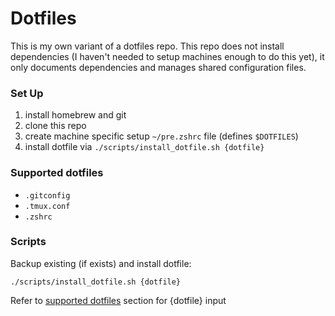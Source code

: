 # Dotfiles

This is my own variant of a dotfiles repo. This repo does not install dependencies (I haven't needed to setup machines enough to do this yet), it only documents dependencies and manages shared configuration files.

### Set Up
1. install homebrew and git
1. clone this repo
1. create machine specific setup `~/pre.zshrc` file (defines `$DOTFILES`)
1. install dotfile via `./scripts/install_dotfile.sh {dotfile}`

### Supported dotfiles
- `.gitconfig`
- `.tmux.conf`
- `.zshrc`

### Scripts
Backup existing (if exists) and install dotfile:  
```
./scripts/install_dotfile.sh {dotfile}
```
Refer to [supported dotfiles](supported-dotfiles) section for {dotfile} input
